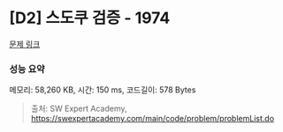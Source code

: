 # [D2] 스도쿠 검증 - 1974 

[문제 링크](https://swexpertacademy.com/main/code/problem/problemDetail.do?contestProbId=AV5Psz16AYEDFAUq) 

### 성능 요약

메모리: 58,260 KB, 시간: 150 ms, 코드길이: 578 Bytes



> 출처: SW Expert Academy, https://swexpertacademy.com/main/code/problem/problemList.do